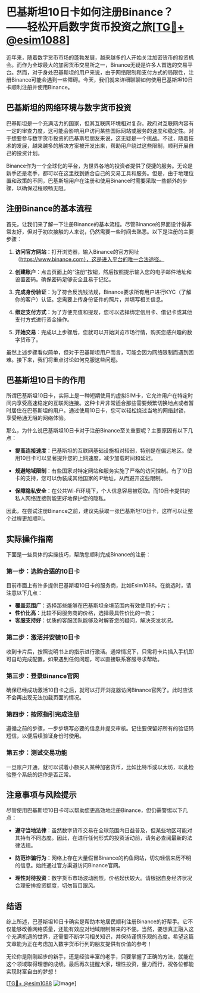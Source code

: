 # 巴基斯坦10日卡如何注册Binance？——轻松开启数字货币投资之旅[[TG💪+ @esim1088](https://t.me/s/esim1088)]

近年来，随着数字货币市场的蓬勃发展，越来越多的人开始关注加密货币的投资机会。而作为全球最大的加密货币交易所之一，Binance无疑是许多人首选的交易平台。然而，对于身处巴基斯坦的用户来说，由于网络限制和支付方式的局限性，注册Binance可能会遇到一些障碍。今天，我们就来详细聊聊如何使用巴基斯坦10日卡顺利注册并使用Binance。

## 巴基斯坦的网络环境与数字货币投资

巴基斯坦是一个充满活力的国家，但其互联网环境相对复杂。政府对互联网内容有一定的审查力度，这可能会影响用户访问某些国际网站或服务的速度和稳定性。对于想要参与数字货币投资的巴基斯坦朋友来说，这无疑是一个挑战。不过，随着技术的发展，越来越多的解决方案被开发出来，帮助用户绕过这些限制，顺利开展自己的投资计划。

Binance作为一个全球化的平台，为世界各地的投资者提供了便捷的服务。无论是新手还是老手，都可以在这里找到适合自己的交易工具和服务。但是，由于地理位置和政策的不同，巴基斯坦用户在注册和使用Binance时需要采取一些额外的步骤，以确保过程顺畅无阻。

## 注册Binance的基本流程

首先，让我们来了解一下注册Binance的基本流程。尽管Binance的界面设计得非常友好，但对于初次接触的人来说，仍然需要一些时间去熟悉。以下是注册的主要步骤：

1. **访问官方网站**：打开浏览器，输入Binance的官方网址（https://www.binance.com），这是进入平台的唯一合法途径。
   
2. **创建账户**：点击页面上的“注册”按钮，然后按照提示输入您的电子邮件地址和设置密码。确保密码足够安全且易于记忆。

3. **完成身份验证**：为了符合反洗钱法规，Binance要求所有用户进行KYC（了解你的客户）认证。您需要上传身份证件的照片，并填写相关信息。

4. **绑定支付方式**：为了方便充值和提现，您可以选择绑定信用卡、借记卡或其他支付方式进行资金操作。

5. **开始交易**：完成以上步骤后，您就可以开始浏览市场行情，购买您感兴趣的数字货币了。

虽然上述步骤看似简单，但对于巴基斯坦用户而言，可能会因为网络限制而遇到困难。接下来，我们将重点讨论如何克服这些问题。

## 巴基斯坦10日卡的作用

所谓巴基斯坦10日卡，实际上是一种短期使用的虚拟SIM卡，它允许用户在特定时间内享受高速稳定的互联网连接。这种卡片非常适合那些需要频繁切换地点或者暂时居住在巴基斯坦的用户。通过使用10日卡，您可以轻松绕过当地的网络封锁，享受畅通无阻的网络体验。

那么，为什么说巴基斯坦10日卡对于注册Binance至关重要呢？主要原因有以下几点：

- **提高连接速度**：巴基斯坦的互联网基础设施相对较弱，特别是在偏远地区。使用10日卡可以显著提升您的上网速度，减少加载时间和延迟。
  
- **规避地域限制**：有些国家对特定网站和服务实施了严格的访问控制。有了10日卡的支持，您可以伪装成其他国家的IP地址，从而避开这些限制。

- **保障隐私安全**：在公共Wi-Fi环境下，个人信息容易被窃取。而10日卡提供的私人网络连接则能更好地保护您的隐私。

因此，在尝试注册Binance之前，建议先获取一张巴基斯坦10日卡，这样可以让整个过程更加顺利。

## 实际操作指南

下面是一些具体的实操技巧，帮助您顺利完成Binance的注册：

### 第一步：选购合适的10日卡

目前市面上有许多提供巴基斯坦10日卡的服务商，比如Esim1088。在挑选时，请注意以下几点：

- **覆盖范围广**：选择那些能够在巴基斯坦全境范围内有效使用的卡片；
- **性价比高**：比较不同服务商的价格，选择最具性价比的一款；
- **客服支持好**：优质的客服团队能够及时解答您的疑问，解决突发状况。

### 第二步：激活并安装10日卡

收到卡片后，按照说明书上的指示进行激活。通常情况下，只需将卡片插入手机即可自动完成配置。如果遇到任何问题，可以直接联系客服寻求帮助。

### 第三步：登录Binance官网

确保已经成功激活10日卡之后，就可以打开浏览器访问Binance官网了。此时应该不会再出现无法加载页面的情况。

### 第四步：按照指引完成注册

遵循之前的步骤，一步步填写必要的信息并提交审核。记住要保留好所有的验证码短信，以便后续验证身份时使用。

### 第五步：测试交易功能

一旦账户开通，就可以试着小额买入某种加密货币，比如比特币或以太坊，以此检验整个系统的运作是否正常。

## 注意事项与风险提示

尽管使用巴基斯坦10日卡可以帮助您更高效地注册Binance，但仍需警惕以下几点：

- **遵守当地法律**：虽然数字货币交易在全球范围内日益普及，但某些地区可能对其持有不同态度。因此，在进行任何形式的投资活动前，请务必查阅最新的法律法规。
  
- **防范诈骗行为**：网络上存在大量假冒Binance的钓鱼网站，切勿轻信来历不明的信息。始终通过官方渠道访问Binance官网。

- **理性对待投资**：数字货币市场波动剧烈，价格起伏较大。请根据自身经济状况合理安排投资额度，切勿盲目跟风。

## 结语

综上所述，巴基斯坦10日卡确实是帮助本地居民顺利注册Binance的好帮手。它不仅能够改善网络质量，还能有效应对地域限制带来的不便。当然，要想真正融入这个充满机遇的世界，还需要不断学习相关知识，并保持谨慎乐观的态度。希望这篇文章能为正在考虑加入数字货币行列的朋友提供有价值的参考！

无论你是刚刚起步的新手，还是经验丰富的老手，只要掌握了正确的方法，就能在这个领域取得理想的成绩。最后再次提醒大家，理性投资，量力而行，祝各位都能实现财富自由的梦想！

[[TG💪+ @esim1088](https://t.me/s/esim1088) ![Image](https://i.postimg.cc/4NQfJmqS/Snipaste-2025-05-13-00-14-12.png)]